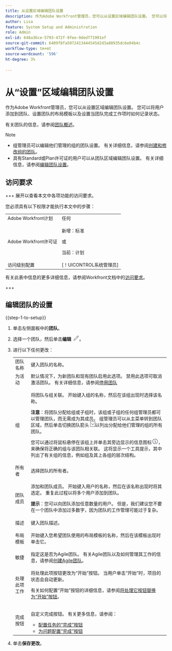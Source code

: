 ```yaml
---
title: 从设置区域编辑团队设置
description: 作为Adobe Workfront管理员，您可以从设置区域编辑团队设置。 您可以将用户添加到团队、设置团队的布局模板以及设置当团队完成工作项时如何记录状态。
author: Lisa
feature: System Setup and Administration
role: Admin
exl-id: 648a36ce-5793-472f-9fee-9dedf71991ef
source-git-commit: 6409f8fa5072413444545d2d3a80935dc6e04b4c
workflow-type: tm+mt
source-wordcount: '596'
ht-degree: 3%

---
```


# 从“设置”区域编辑团队设置

作为Adobe Workfront管理员，您可以从设置区域编辑团队设置。 您可以将用户添加到团队、设置团队的布局模板以及设置当团队完成工作项时如何记录状态。

有关团队的信息，请参阅[团队概述](../../../people-teams-and-groups/create-and-manage-teams/teams-overview.md)。

>[!NOTE]
>
>* 组管理员可以编辑他们管理的组的团队设置。 有关详细信息，请参阅[创建和修改组的团队](../../../administration-and-setup/manage-groups/work-with-group-objects/create-and-modify-a-groups-teams.md)。
>* 具有Standard或Plan许可证的用户可以从团队区域编辑团队设置。 有关详细信息，请参阅[编辑团队设置](../../../people-teams-and-groups/create-and-manage-teams/edit-team-settings.md)。

## 访问要求

+++ 展开以查看本文中各项功能的访问要求。

您必须具有以下权限才能执行本文中的步骤：

<table style="table-layout:auto"> 
 <col> 
 <col> 
 <tbody> 
  <tr> 
   <td role="rowheader">Adobe Workfront计划</td> 
   <td>任何</td> 
  </tr> 
  <tr> 
  <tr> 
   <td role="rowheader">Adobe Workfront许可证</td> 
   <td><p>新增：标准</p>
       <p>或</p>
       <p>当前：计划</p></td>
  </tr> 
  </tr> 
  <tr> 
   <td role="rowheader">访问级别配置</td> 
   <td>[！UICONTROL系统管理员]</td>
  </tr> 
 </tbody> 
</table>

有关此表中信息的更多详细信息，请参阅Workfront文档中的[访问要求](/help/quicksilver/administration-and-setup/add-users/access-levels-and-object-permissions/access-level-requirements-in-documentation.md)。

+++

## 编辑团队的设置

{{step-1-to-setup}}

1. 单击左侧面板中的&#x200B;**团队**。
1. 选择一个团队，然后单击&#x200B;**编辑** ![](assets/edit-icon.png)。

1. 进行以下任何更改：

   <table style="table-layout:auto"> 
    <col> 
    <col> 
    <tbody> 
     <tr> 
      <td role="rowheader">团队名称</td> 
      <td>键入团队的名称。</td> 
     </tr>
      <tr data-mc-conditions="QuicksilverOrClassic.Draft mode"> 
       <td role="rowheader">为活动 </td> 
       <td>默认情况下，为新团队和现有团队启用此选项。 禁用此选项可取消激活团队。 有关详细信息，请参阅<a href="../../../people-teams-and-groups/create-and-manage-teams/deactivate-a-team.md" class="MCXref xref">停用团队</a> </td> 
      </tr>
     <tr> 
      <td role="rowheader">组</td> 
      <td> <p>将团队与组关联。 开始键入组的名称，然后在该组出现时选择该名称。</p> <p><b>注意</b>：将团队分配给组或子组时，该组或子组的任何组管理员都可以管理团队，而无需成为其成员。 组管理员可以从主菜单转到团队区域，然后单击切换团队箭头<img src="assets/switch-team-icon.png" alt="“切换团队”图标">以列出分配给他们管理的组的所有团队。</p> <p>您可以通过将鼠标悬停在该组上并单击其旁边显示的信息图标<img src="assets/info-icon.png">，来确保将正确的组与该团队相关联。 这将显示一个工具提示，其中列出了有关组的信息，例如组及其上各组的层次结构。</p> </td> 
     </tr> 
     <tr> 
      <td role="rowheader">所有者</td> 
      <td>选择团队的所有者。</td> 
     </tr> 
     <tr> 
      <td role="rowheader">团队成员</td> 
      <td> <p>添加和团队成员。 开始键入用户的名称，然后在该名称出现时将其选定。 重复此过程以将多个用户添加到团队。</p> 
      <p><b>提示</b>：您可以向团队添加任意数量的用户。 但是，我们建议您不要在一个团队中添加过多数字，因为团队的工作管理可能过于复杂。</p> </td> 
     </tr> 
     <tr> 
      <td role="rowheader">描述</td> 
      <td>键入团队描述。</td> 
     </tr> 
     <tr> 
      <td role="rowheader">布局模板</td> 
      <td> <p>开始键入您希望团队使用的布局模板的名称，然后在该模板出现时单击它。</p> </td> 
     </tr> 
     <tr> 
      <td role="rowheader">敏捷</td> 
      <td>指定这是否为Agile团队。 有关Agile团队以及如何管理其工作的信息，请参阅<a href="../../../agile/get-started-with-agile-in-workfront/create-an-agile-team.md" class="MCXref xref">创建Agile团队</a>。</td> 
     </tr> 
     <tr data-mc-conditions=""> 
      <td role="rowheader">处理此项工作</td> 
      <td> <p>将处理此项按钮更改为“开始”按钮。 当用户单击“开始”时，项目的状态会自动更新。</p> <p>有关如何配置“开始”按钮的详细信息，请参阅<a href="../../../people-teams-and-groups/create-and-manage-teams/work-on-it-button-to-start-button.md" class="MCXref xref">将处理它按钮替换为“开始”按钮</a>。</p> </td> 
     </tr> 
     <tr> 
      <td role="rowheader">完成按钮</td> 
      <td> <p>自定义完成按钮。 有关更多信息，请参阅：</p> 
       <ul> 
        <li><a href="../../../people-teams-and-groups/create-and-manage-teams/configure-the-done-button-for-tasks.md" class="MCXref xref">配置任务的“完成”按钮</a> </li> 
        <li><a href="../../../people-teams-and-groups/create-and-manage-teams/configure-the-done-button-for-issues.md" class="MCXref xref">为问题配置“完成”按钮</a> </li> 
       </ul> </td> 
     </tr> 
    </tbody> 
   </table>

1. 单击&#x200B;**保存更改**。
